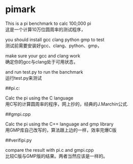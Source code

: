 # pimark

This is a pi benchmark to calc 100,000 pi  
这是一个计算10万位圆周率的测试程序，

you should install gcc clang python gmp to test  
测试前需要安装好gcc、clang、python、gmp，

make sure your gcc and clang work  
确定你的gcc与clang处于可用状态，

and run test.py to run the banchmark  
运行test.py来测试

##pi.c:

Calc the pi using the C language  
用C写的计算圆周率的程序，网上抄的，经典的J.Marchin公式.

##gmpi.cpp

Calc the pi using the C++ language and gmp library  
用GMP库自己改写的，算法跟上边的一样，效率完爆C版

##verifipi.py

compare the result with pi.c and gmpi.cpp  
比较C版与GMP版的结果。两者当然应该是一样的。
